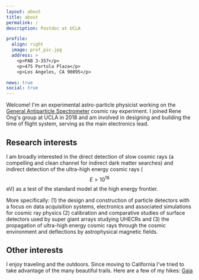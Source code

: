 ```yaml
---
layout: about
title: about
permalink: /
description: Postdoc at UCLA

profile:
  align: right
  image: prof_pic.jpg
  address: >
    <p>PAB 3-357</p>
    <p>475 Portola Plaza</p>
    <p>Los Angeles, CA 90095</p>

news: true
social: true
---
```


Welcome! I'm an experimental astro-particle physicist working on the [General Antiparticle Spectrometer](https://gaps1.astro.ucla.edu/gaps/) cosmic ray experiment. I joined Rene Ong's group at UCLA in 2018 and am 
involved in designing and building the time of flight system, serving as the main electronics lead.

Research interests
------
I am broadly interested in the direct detection of slow cosmic rays (a compelling and clean channel for indirect dark matter searches) and indirect detection of the ultra-high energy cosmic rays ($$E>10^{18}$$ eV) as a test of the standard model at the high energy frontier.

More specifically: (1) the design and construction of particle detectors with a focus on data acquisition systems, electronics and associated simulations for cosmic ray 
physics (2) calibration and comparative studies of surface detectors used by super giant arrays studying UHECRs and (3) the propagation of ultra-high energy cosmic rays through the 
cosmic environment and deflections by astrophysical magnetic fields.

Other interests
------
I enjoy traveling and the outdoors. Since moving to California I've tried to take advantage of the many beautiful trails. Here are a few of my hikes: [Gaia](https://www.gaiagps.com/profile/935044/Sean%20Quinn/)